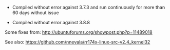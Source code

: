 * Compiled without error against 3.7.3 and run continuously for more than 60 days without issue

* Compiled without error against 3.8.8

Some fixes from: http://ubuntuforums.org/showpost.php?p=11489018

See also: https://github.com/nnevala/rr174x-linux-src-v2.4_kernel32
